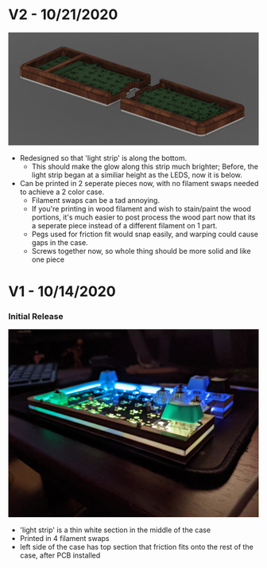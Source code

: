# V2 - 10/21/2020
![V2 Fusion Render](images/case_preview.jpg "V2 Fusion Render")
- Redesigned so that 'light strip' is along the bottom.
    - This should make the glow along this strip much brighter; Before, the light strip began at a similiar height as the LEDS, now it is below.
- Can be printed in 2 seperate pieces now, with no filament swaps needed to achieve a 2 color case.
    - Filament swaps can be a tad annoying.
    - If you're printing in wood filament and wish to stain/paint the wood portions, it's much easier to post process the wood part now that its a seperate piece instead of a different filament on 1 part.
    - Pegs used for friction fit would snap easily, and warping could cause gaps in the case.
    - Screws together now, so whole thing should be more solid and like one piece

# V1 - 10/14/2020
### Initial Release

![Fusion 360 Preview Render](images/case_left_RGB.jpg "Fusion 360 Preview Render")

- 'light strip' is a thin white section in the middle of the case
- Printed in 4 filament swaps
- left side of the case has top section that friction fits onto the rest of the case, after PCB installed
